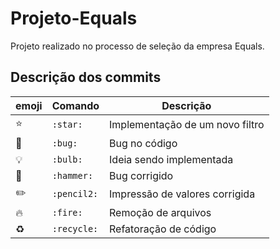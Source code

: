 # Projeto-Equals
Projeto realizado no processo de seleção da empresa Equals.

## Descrição dos commits

| emoji | Comando | Descrição | 
| ----- | ------- | --------- |
| :star: | `:star:` | Implementação de um novo filtro | 
| :bug: | `:bug:` | Bug no código | 
| :bulb: | `:bulb:` | Ideia sendo implementada | 
| :hammer: | `:hammer:` | Bug corrigido | 
| :pencil2: | `:pencil2:` | Impressão de valores corrigida | 
| :fire: | `:fire:` | Remoção de arquivos | 
| :recycle: | `:recycle:` | Refatoração de código
